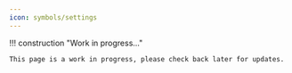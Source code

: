 ```yaml
---
icon: symbols/settings
---
```


!!! construction "Work in progress..."

    This page is a work in progress, please check back later for updates.
